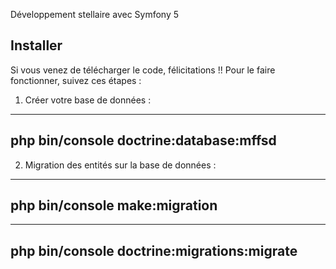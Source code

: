 Développement stellaire avec Symfony 5


## Installer
Si vous venez de télécharger le code, félicitations !!
Pour le faire fonctionner, suivez ces étapes :

1) Créer votre base de données :

---
php bin/console doctrine:database:mffsd
---

2) Migration des entités sur la base de données :

---
 php bin/console make:migration
---
---
 php bin/console doctrine:migrations:migrate
---
